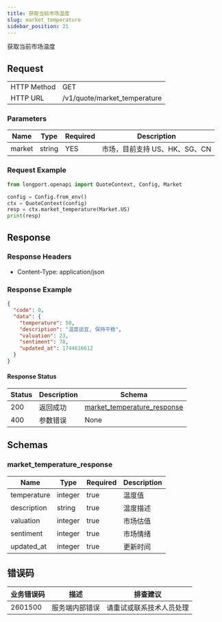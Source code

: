 ```yaml
---
title: 获取当前市场温度
slug: market_temperature 
sidebar_position: 21
---
```


获取当前市场温度

<SDKLinks module="quote" klass="QuoteContext" method="market_temperature" />

## Request

<table className="http-basic">
<tbody>
<tr><td className="http-basic-key">HTTP Method</td><td>GET</td></tr>
<tr><td className="http-basic-key">HTTP URL</td><td>/v1/quote/market_temperature</td></tr>
</tbody>
</table>

### Parameters

| Name     | Type   | Required | Description                      |
| -------- | ------ | -------- | -------------------------------- |
| market   | string | YES      | 市场，目前支持 US、HK、SG、CN        |

### Request Example

```python
from longport.openapi import QuoteContext, Config, Market

config = Config.from_env()
ctx = QuoteContext(config)
resp = ctx.market_temperature(Market.US)
print(resp)
```

## Response

### Response Headers

- Content-Type: application/json

### Response Example

```json
{
  "code": 0,
  "data": {
    "temperature": 50,
    "description": "温度适宜, 保持平稳",
    "valuation": 23,
    "sentiment": 78,
    "updated_at": 1744616612
  }
}
```

#### Response Status

| Status | Description | Schema                                      |
| ------ | ----------- | ------------------------------------------- |
| 200    | 返回成功    | [market_temperature_response](#get_market_temperature_rsp) |
| 400    | 参数错误    | None                                        |

<aside className="success">
</aside>

## Schemas

### market_temperature_response

<a id="get_market_temperature_rsp"></a>

| Name         | Type     | Required| Description                                                |
| ------------ | -------- | -------- | ---------------------------------------------------------- |
| temperature         | integer   | true         | 温度值                                                      |
| description   | string   | true     | 温度描述                                                    |
| valuation    | integer   | true        | 市场估值                                                    |
| sentiment    | integer   | true        | 市场情绪                                                    |
| updated_at   | integer    | true    | 更新时间                                                    |


## 错误码

| 业务错误码 | 描述           | 排查建议                 |
| ---------- | -------------- | ------------------------ |
| 2601500     | 服务端内部错误 | 请重试或联系技术人员处理 |
